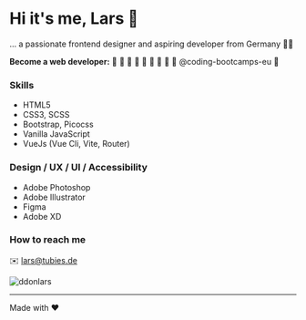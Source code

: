 # Hi it's me, Lars 👋
… a passionate frontend designer and aspiring developer from Germany :man_technologist:

**Become a web developer:** :white_square_button: :white_square_button: :white_square_button: :white_square_button: :white_square_button: :white_square_button: :white_square_button: :white_square_button: :white_square_button: 
@coding-bootcamps-eu 🥳

### Skills
- HTML5
- CSS3, SCSS
- Bootstrap, Picocss
- Vanilla JavaScript
- VueJs (Vue Cli, Vite, Router)

### Design / UX / UI / Accessibility
- Adobe Photoshop
- Adobe Illustrator
- Figma
- Adobe XD

### How to reach me
:envelope: lars@tubies.de

<img src="https://komarev.com/ghpvc/?username=ddonlars&label=Profile%20views&color=0e75b6&style=flat" alt="ddonlars" />

---

Made with :hearts:
